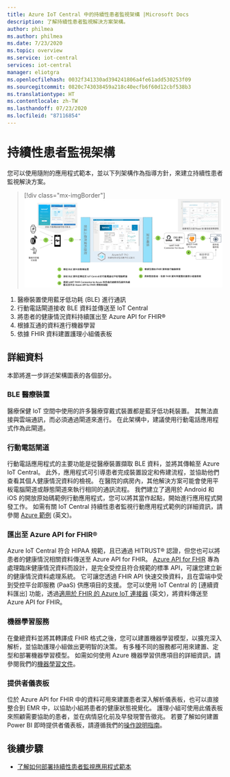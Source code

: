 ```yaml
---
title: Azure IoT Central 中的持續性患者監視架構 |Microsoft Docs
description: 了解持續性患者監視解決方案架構。
author: philmea
ms.author: philmea
ms.date: 7/23/2020
ms.topic: overview
ms.service: iot-central
services: iot-central
manager: eliotgra
ms.openlocfilehash: 0032f341330ad394241806a4fe61add530253f09
ms.sourcegitcommit: 0820c743038459a218c40ecfb6f60d12cbf538b3
ms.translationtype: HT
ms.contentlocale: zh-TW
ms.lasthandoff: 07/23/2020
ms.locfileid: "87116854"
---
```

# <a name="continuous-patient-monitoring-architecture"></a>持續性患者監視架構



您可以使用隨附的應用程式範本，並以下列架構作為指導方針，來建立持續性患者監視解決方案。

>[!div class="mx-imgBorder"] 
>![CPM 架構](media/cpm-architecture.png)

1. 醫療裝置使用藍牙低功耗 (BLE) 進行通訊
1. 行動電話閘道接收 BLE 資料並傳送至 IoT Central
1. 將患者的健康情況資料持續匯出至 Azure API for FHIR&reg;
1. 根據互通的資料進行機器學習
1. 依據 FHIR 資料建置護理小組儀表板

## <a name="details"></a>詳細資料
本節將進一步詳述架構圖表的各個部分。

### <a name="ble-medical-devices"></a>BLE 醫療裝置
醫療保健 IoT 空間中使用的許多醫療穿戴式裝置都是藍牙低功耗裝置。 其無法直接與雲端通訊，而必須通過閘道來進行。 在此架構中，建議使用行動電話應用程式作為此閘道。 

### <a name="mobile-phone-gateway"></a>行動電話閘道
行動電話應用程式的主要功能是從醫療裝置擷取 BLE 資料，並將其傳輸至 Azure IoT Central。 此外，應用程式可引導患者完成裝置設定和佈建流程，並協助他們查看其個人健康情況資料的檢視。 在醫院的病房內，其他解決方案可能會使用平板電腦閘道或靜態閘道來執行相同的通訊流程。 我們建立了適用於 Android 和 iOS 的開放原始碼範例行動應用程式，您可以將其當作起點，開始進行應用程式開發工作。 如需有關 IoT Central 持續性患者監視行動應用程式範例的詳細資訊，請參閱 [Azure 範例](https://docs.microsoft.com/samples/iot-for-all/iotc-cpm-sample/iotc-cpm-sample/) \(英文\)。

### <a name="export-to-azure-api-for-fhirreg"></a>匯出至 Azure API for FHIR&reg;
Azure IoT Central 符合 HIPAA 規範，且已通過 HITRUST&reg; 認證，但您也可以將患者的健康情況相關資料傳送至 Azure API for FHIR。 [Azure API for FHIR](../../healthcare-apis/overview.md) 專為處理臨床健康情況資料而設計，是完全受控且符合規範的標準 API，可讓您建立新的健康情況資料處理系統。 它可讓您透過 FHIR API 快速交換資料，且在雲端中受到受控平台即服務 (PaaS) 供應項目的支援。 您可以使用 IoT Central 的 [連續資料匯出] 功能，透過[適用於 FHIR 的 Azure IoT 連接器](https://docs.microsoft.com/azure/healthcare-apis/iot-fhir-portal-quickstart) \(英文\)，將資料傳送至 Azure API for FHIR。

### <a name="machine-learning"></a>機器學習服務
在彙總資料並將其轉譯成 FHIR 格式之後，您可以建置機器學習模型，以擴充深入解析，並協助護理小組做出更明智的決策。 有多種不同的服務都可用來建置、定型和部署機器學習模型。 如需如何使用 Azure 機器學習供應項目的詳細資訊，請參閱我們的[機器學習文件](../../machine-learning/index.yml)。

### <a name="provider-dashboard"></a>提供者儀表板
位於 Azure API for FHIR 中的資料可用來建置患者深入解析儀表板，也可以直接整合到 EMR 中，以協助小組將患者的健康狀態視覺化。 護理小組可使用此儀表板來照顧需要協助的患者，並在病情惡化前及早發現警告徵兆。 若要了解如何建置 Power BI 即時提供者儀表板，請遵循我們的[操作說明指南](howto-health-data-triage.md)。

## <a name="next-steps"></a>後續步驟
* [了解如何部署持續性患者監視應用程式範本](tutorial-continuous-patient-monitoring.md)